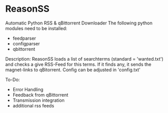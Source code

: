 # ReasonSS
Automatic Python RSS &amp; qBittorrent Downloader
The following python modules need to be installed:
- feedparser
- configparser
- qbittorrent

Description:
ReasonSS loads a list of searchterms (standard = 'wanted.txt') and checks a give RSS-Feed for this terms.
If it finds any, it sends the magnet-links to qBitorrent.
Config can be adjusted in 'config.txt'

To-Do:
- Error Handling
- Feedback from qBittorrent
- Transmission integration
- additional rss feeds
